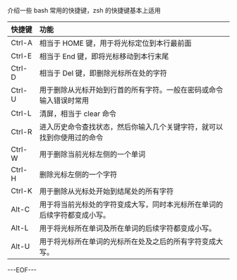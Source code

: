 介绍一些 bash 常用的快捷键，zsh 的快捷键基本上适用

快捷键|功能
:--|:--
Ctrl-A |相当于 HOME 键，用于将光标定位到本行最前面
Ctrl-E |相当于 End 键，即将光标移动到本行末尾
Ctrl-D |相当于 Del 键，即删除光标所在处的字符
Ctrl-U |用于删除从光标开始到行首的所有字符。一般在密码或命令输入错误时常用
Ctrl-L |清屏，相当于 clear 命令
Ctrl-R |进入历史命令查找状态，然后你输入几个关键字符，就可以找到你使用过的命令
Ctrl-W |用于删除当前光标左侧的一个单词
Ctrl-H |删除光标左侧的一个字符
Ctrl-K |用于删除从光标处开始到结尾处的所有字符
Alt-C |用于将当前光标处的字符变成大写，同时本光标所在单词的后续字符都变成小写。
Alt-L |用于将光标所在单词及所在单词的后续字符都变成小写。
Alt-U |用于将光标所在单词的光标所在处及之后的所有字符变成大写。


---EOF---

